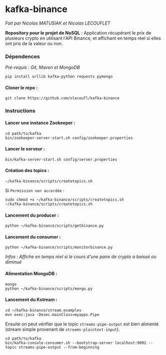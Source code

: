 # kafka-binance
*Fait par Nicolas MATUSIAK et Nicolas LECOUFLET*

**Repository pour le projet de NoSQL** : Application récupérant le prix de plusieurs crypto en utilisant l'API Binance, et affichant en temps réel si elles ont pris de la valeur ou non.


### Dépendences 
*Pré-requis : Git, Maven et MongoDB*

    pip install urllib kafka-python requests pymongo
    
#### Cloner le repo :
    git clone https://github.com/nlecoufl/kafka-binance

### Instructions
    
#### Lancer une instance Zookeeper :
    cd path/to/kafka
    bin/zookeeper-server-start.sh config/zookeeper.properties
      
#### Lancer le serveur :
    bin/kafka-server-start.sh config/server.properties
    
#### Création des topics : 
    ~/kafka-binance/scripts/createtopics.sh

Si `Permission non accordée` : 
    
    sudo chmod +x ~/kafka-binance/scripts/createtopics.sh
    ~/kafka-binance/scripts/createtopics.sh
    
#### Lancement du producer :
    python ~/kafka-binance/scripts/getbinance.py

#### Lancement du consumer : 
    python ~/kafka-binance/scripts/monitorbinance.py
*Infos : Affiche en temps réel si le cours d'une paire de crypto a baissé ou diminué*

#### Alimentation MongoDB :
    mongo
    python ~/kafka-binance/scripts/mongo.py

#### Lancement du Kstream :
    cd ~/kafka-binance/stream.examples
    mvn exec:java -Dexec.mainClass=myapps.Pipe
Ensuite on peut vérifier que le topic `streams-pipe-output` est bien alimenté (stream simple provenant de `streams-plaintext-input`).

    cd path/to/kafka
    bin/kafka-console-consumer.sh --bootstrap-server localhost:9092 --topic streams-pipe-output --from-beginning

    
